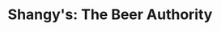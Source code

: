 ---
title: "Shangy's: The Beer Authority"
url: /emmaus/shangys-the-beer-authority/
shop: alcohol
---